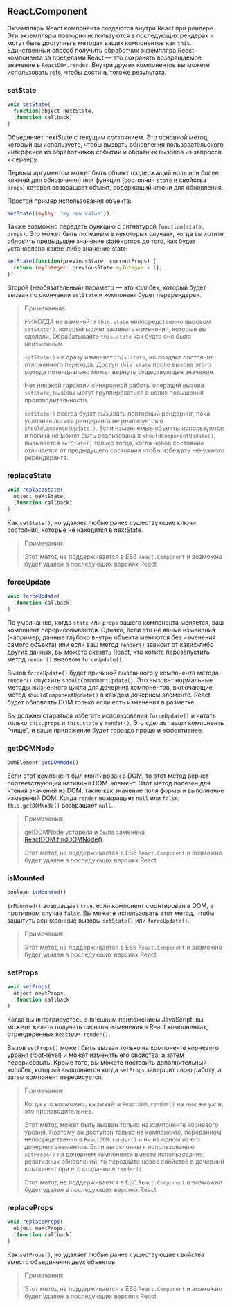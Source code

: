 ## React.Component

Экземпляры React компонента создаются внутри React при рендере. Эти экземпляры повторно используются в последующих рендерах и могут быть доступны в методах ваших компонентов как `this`. Единственный способ получить обработчик экземпляра React-компонента за пределами React — это сохранять возвращаемое значение в `ReactDOM.render`. Внутри других компонентов вы можете использовать [refs](/react/docs/more-about-refs.html), чтобы достичь тогоже результата.


### setState

```javascript
void setState(
  function|object nextState,
  [function callback]
)
```

Объединяет nextState с текущим состоянием. Это основной метод, который вы используете, чтобы вызвать обновления пользовательского интерфейса из обработчиков событий и обратных вызовов из запросов к серверу.

Первым аргументом может быть объект (содержащий ноль или более ключей для обновления) или функция (состояния `state` и свойства `props`) которая возвращает объект, содержащий ключи для обновления.

Простой пример использования объекта:

```javascript
setState({mykey: 'my new value'});
```

Также возможно передать функцию с сигнатурой `function(state, props)`. Это может быть полезным в некоторых случаях, когда вы хотите обновить предыдущее значение state+props до того, как будет установлено какое-либо значение state:

```javascript
setState(function(previousState, currentProps) {
  return {myInteger: previousState.myInteger + 1};
});
```

Второй (необязательный) параметр — это коллбек, который будет вызван по окончании `setState` и компонент будет перерендерен.

> Примечанияs:
>
> *НИКОГДА* не изменяйте `this.state` непосредственно вызовом `setState()`, который может заменить изменения, которые вы сделали. Обрабатывайте `this.state` как будто оно было неизменным.
>
> `setState()` не сразу изменяет `this.state`, но создает состояние отложенного перехода. Доступ `this.state` после вызова этого метода потенциально может вернуть существующее значение.
>
> Нет никакой гарантии синхронной работы операций вызова `setState`, вызовы могут группироваться в целях повышения производительности.
>
> `setState()` всегда будет вызывать повторный рендеринг, пока условная логика рендеринга не реализуется в `shouldComponentUpdate()`. Если изменяемые объекты используются и логика не может быть реализована в `shouldComponentUpdate()`, вызывается `setState()` только тогда, когда новое состояние отличается от предыдущего состояния чтобы избежать ненужного ререндеринга.


### replaceState

```javascript
void replaceState(
  object nextState,
  [function callback]
)
```

Как `setState()`, но удаляет любые ранее существующие ключи состояния, которые не находятся в nextState.

> Примечания:
>
> Этот метод не поддерживается в ES6 `React.Component` и возможно будет удален в последующих версиях React


### forceUpdate

```javascript
void forceUpdate(
  [function callback]
)
```

По умолчанию, когда `state` или `props` вашего компонента меняется, ваш компонент перерисовывается. Однако, если это не явные изменения (например, данные глубоко внутри объекта меняются без изменения самого объекта) или если ваш метод `render()` зависит от каких-либо других данных, вы можете сказать React, что хотите перезапустить метод `render()` вызовом `forceUpdate()`.

Вызов `forceUpdate()` будет причиной вызванного у компонента метода `render()` опустить `shouldComponentUpdate()`. Это вызовет нормальные методы жизненного цикла для дочерних компонентов, включающие метод `shouldComponentUpdate()` в каждом дочернем элементе. React будет обновлять DOM только если есть изменения в разметке.

Вы должны стараться избегать использования `forceUpdate()` и читать только `this.props` и `this.state` в `render()`. Это сделает ваши компоненты "чище", и ваше приложение будет гораздо проще и эффективнее.


### getDOMNode

```javascript
DOMElement getDOMNode()
```

Если этот компонент был монтирован в DOM, то этот метод вернет соответствующий нативный DOM-элемент. Этот метод полезен для чтения значений из DOM, такие как значение поля формы и выполнение измерений DOM. Когда `render` возвращает `null` или `false`, `this.getDOMNode()` возвращает `null`.

> Примечания:
>
> getDOMNode устарела и была заменена [ReactDOM.findDOMNode()](/react/docs/top-level-api.html#reactdom.finddomnode).
>
> Этот метод не поддерживается в ES6 `React.Component` и возможно будет удален в последующих версиях React


### isMounted

```javascript
boolean isMounted()
```

`isMounted()` возвращает `true`, если компонент смонтирован в DOM, в противном случае `false`. Вы можете использовать этот метод, чтобы защитить асинхронные вызовы `setState()` или `forceUpdate()`.

> Примечания:
>
> Этот метод не поддерживается в ES6 `React.Component` и возможно будет удален в последующих версиях React


### setProps

```javascript
void setProps(
  object nextProps,
  [function callback]
)
```

Когда вы интегрируетесь с внешним приложением JavaScript, вы можете желать получать сигналы изменения в React компонентах, отрендеренных `ReactDOM.render()`.

Вызов `setProps()` может быть вызван только на компоненте корневого уровня (root-level) и может изменять его свойства, а затем перерисовыть. Кроме того, вы можете поставить дополнительный коллбек, который выполняется когда `setProps` завершит свою работу, а затем компонент перерисуется.

> Примечания:
>
> Когда это возможно, вызывайте `ReactDOM.render()` на том же узле, это производительнее.
>
> Этот метод может быть вызван только на компоненте корневого уровня. Поэтому он доступен только на компоненте, переданном непосредственно в `ReactDOM.render()` и ни на одном из его дочерних элементов. Если вы склонны к использованию `setProps()` на дочернем компоненте вместо использования реактивных обновлений, то передайте новое свойство в дочерний компонент при его создании в `render()`.
>
> Этот метод не поддерживается в ES6 `React.Component` и возможно будет удален в последующих версиях React

### replaceProps

```javascript
void replaceProps(
  object nextProps,
  [function callback]
)
```

Как `setProps()`, но удаляет любые ранее существующие свойства вместо объединения двух объектов.

> Примечания:
>
> Этот метод не поддерживается в ES6 `React.Component` и возможно будет удален в последующих версиях React
